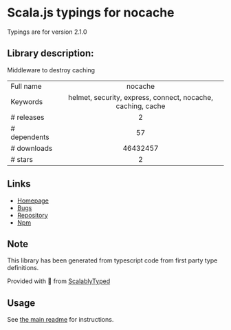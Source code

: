 
# Scala.js typings for nocache

Typings are for version 2.1.0

## Library description:
Middleware to destroy caching

|                    |                 |
| ------------------ | :-------------: |
| Full name          | nocache |
| Keywords           | helmet, security, express, connect, nocache, caching, cache |
| # releases         | 2 |
| # dependents       | 57 |
| # downloads        | 46432457 |
| # stars            | 2 |

## Links
- [Homepage](https://helmetjs.github.io/docs/nocache/)
- [Bugs](https://github.com/helmetjs/nocache/issues)
- [Repository](https://github.com/helmetjs/nocache)
- [Npm](https://www.npmjs.com/package/nocache)
    


## Note
This library has been generated from typescript code from first party type definitions.

Provided with :purple_heart: from [ScalablyTyped](https://github.com/oyvindberg/ScalablyTyped)

## Usage
See [the main readme](../../readme.md) for instructions.


